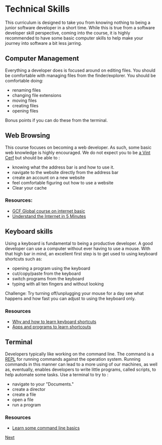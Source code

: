 # Technical Skills

This curriculum is designed to take you from knowing nothing to being a junior software developer in a short time. While this is true from a software developer skill perspective, coming into the course, it is highly recommended to have some basic computer skills to help make your journey into software a bit less jarring.

## Computer Management

Everything a developer does is focused around on editing files. You should be comfortable with managing files from the finder/explorer. You should be comfortable doing:

- renaming files
- changing file extensions
- moving files
- creating files
- opening files

Bonus points if you can do these from the terminal.

## Web Browsing

This course focuses on becoming a web developer. As such, some basic web knowledge is highly encouraged. We do not expect you to be [a Vint Cerf](https://en.wikipedia.org/wiki/Vint_Cerf) but should be able to :

- knowing what the address bar is and how to use it.
- navigate to the website directly from the address bar
- create an account on a new website
- feel comfortable figuring out how to use a website
- Clear your cache

### Resources:

- [GCF Global course on internet basic](https://edu.gcfglobal.org/en/internetbasics/)
- [Understand the Internet in 5 Minutes](https://www.youtube.com/watch?v=7_LPdttKXPc)

## Keyboard skills

Using a keyboard is fundamental to being a productive developer. A good developer can use a computer without ever having to use a mouse. With that high bar in mind, an excellent first step is to get used to using keyboard shortcuts such as:

- opening a program using the keyboard
- cut/copy/paste from the keyboard
- switch programs from the keyboard
- typing with all ten fingers and without looking

Challenge: Try turning off/unplugging your mouse for a day see what happens and how fast you can adjust to using the keyboard only.

### Resources

- [Why and how to learn keyboard shortcuts](https://lifehacker.com/5970089/back-to-the-basics-learn-to-use-keyboard-shortcuts-like-a-ninja)
- [Apps and programs to learn shortcouts](https://zapier.com/blog/learn-keyboard-shortcuts/)

## Terminal

Developers typically like working on the command line. The command is a [REPL]() for running commands against the operation system. Running commands in this manner can lead to a more using of our machines, as well as, eventually, enables developers to write little programs, called scripts, to help automate some tasks. Use a terminal to try to :

- navigate to your "Documents."
- create a director
- create a file
- open a file
- run a program

### Resources

- [Learn some command line basics](https://codeburst.io/navigate-through-your-computer-using-only-these-7-terminal-commands-94ee9bbb4028)

[Next](/handbook/prework/09.2-prework)
